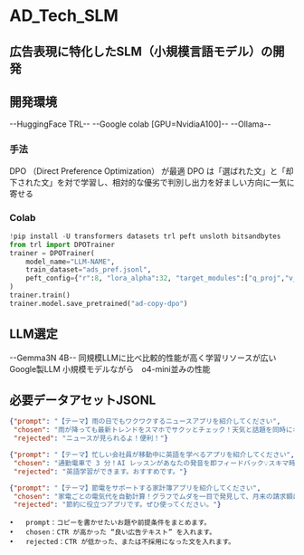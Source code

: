 # AD_Tech_SLM


## 広告表現に特化したSLM（小規模言語モデル）の開発

## 開発環境
--HuggingFace TRL--
--Google colab [GPU=NvidiaA100]--
--Ollama--

### 手法
DPO （Direct Preference Optimization） が最適
DPO は「選ばれた文」と「却下された文」を対で学習し、相対的な優劣で判別し出力を好ましい方向に一気に寄せる

### Colab 
```python
!pip install -U transformers datasets trl peft unsloth bitsandbytes
from trl import DPOTrainer
trainer = DPOTrainer(
    model_name="LLM-NAME",
    train_dataset="ads_pref.jsonl",
    peft_config={"r":8, "lora_alpha":32, "target_modules":["q_proj","v_proj"]},
)
trainer.train()
trainer.model.save_pretrained("ad-copy-dpo")
```
## LLM選定
--Gemma3N 4B--
同規模LLMに比べ比較的性能が高く学習リソースが広いGoogle製LLM 小規模モデルながら　o4-mini並みの性能

## 必要データアセットJSONL
```json
{"prompt": "【テーマ】雨の日でもワクワクするニュースアプリを紹介してください", 
 "chosen": "雨が降っても最新トレンドをスマホでサクッとチェック！天気と話題を同時にキャッチして、移動中も退屈知らず♪", 
 "rejected": "ニュースが見られるよ！便利！"}

{"prompt": "【テーマ】忙しい会社員が移動中に英語を学べるアプリを紹介してください", 
 "chosen": "通勤電車で 3 分！AI レッスンがあなたの発音を即フィードバック💡スキマ時間で着実にスキルアップ！", 
 "rejected": "英語学習ができます。おすすめです。"}

{"prompt": "【テーマ】節電をサポートする家計簿アプリを紹介してください", 
 "chosen": "家電ごとの電気代を自動計算！グラフでムダを一目で発見して、月末の請求額にもうドキドキしません✨", 
 "rejected": "節約に役立つアプリです。ぜひ使ってください。"}
```
	•	prompt：コピーを書かせたいお題や前提条件をまとめます。
	•	chosen：CTR が高かった “良い広告テキスト” を入れます。
	•	rejected：CTR が低かった、または不採用になった文を入れます。
